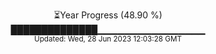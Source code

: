 <p align="center">
⏳Year Progress (48.90 %) <br>
██████████████▁▁▁▁▁▁▁▁▁▁▁▁▁▁▁▁ <br>
<sub>Updated: Wed, 28 Jun 2023 12:03:28 GMT</sub>
</p>

